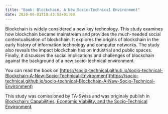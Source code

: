```yaml
---
title: "Book: Blockchain, A New Socio-Technical Environment"
date: 2020-06-01T18:43:53+01:00
---
```


Blockchain is widely considered a new key technology. This study examines how blockchain became mainstream and provides the much-needed social contextualisation of blockchain. It explores the origins of blockchain in the early history of information technology and computer networks. The study also reveals the impact blockchain has on industrial and public spaces. Finally, it discusses the social implications and challenges of blockchain against the background of a new socio-technical environment.

You can read the book on [https://socio-technical.github.io/socio-technical-Blockchain-A-New-Socio-Technical-Environment](https://socio-technical.github.io/socio-technical-Blockchain-A-New-Socio-Technical-Environment)

This study was comissioned by TA-Swiss and was originaly publish in [Blockchain: Capabilities, Economic Viability, and the Socio-Technical Environment](https://vdf.ch/blockchain-capabilities-economic-viability-and-the-socio-technical-environment.html).

